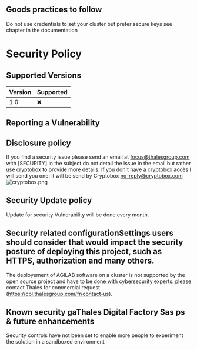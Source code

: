 ## Goods practices to follow

Do not use credentials to set your cluster but prefer secure keys see chapter <keys generation> in the documentation

# Security Policy

## Supported Versions

| Version | Supported          |
|---------| ------------------ |
|  1.0    | :x:                |

## Reporting a Vulnerability

## Disclosure policy

If you find a security issue please send an email at focus@thalesgroup.com with [SECURITY] in the subject 
do not detail the issue in the email but rather use cryptobox to provide more details.
If you don't have a cryptobox accès I will send you one:
it will be send by Cryptobox <no-reply@cryptobox.com> 
![cryptobox.png](cryptobox.png)

## Security Update policy

Update for security Vulnerability will be done every month.  

## Security related configurationSettings users should consider that would impact the security posture of deploying this project, such as HTTPS, authorization and many others.

The deployement of AGILAB software on a cluster is not supported by the open source project and have to be done with cybersecurity experts.
please contact Thales for commercial request <contact>(https://cpl.thalesgroup.com/fr/contact-us).

## Known security gaThales Digital Factory Sas  ps & future enhancements

Security controls have not been set to enable more people to experiment the solution in a sandboxed environment
